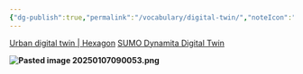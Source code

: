 ```yaml
---
{"dg-publish":true,"permalink":"/vocabulary/digital-twin/","noteIcon":"","created":"2025-07-07T14:23:47.941-05:00"}
---
```


[Urban digital twin | Hexagon](https://hexagon.com/go/sig/urban-digital-twin)
[SUMO Dynamita Digital Twin](https://youtu.be/TNMFh6Uin8g)


**![Pasted image 20250107090053.png](/img/user/Secondary/Images/Pasted%20image%2020250107090053.png)**